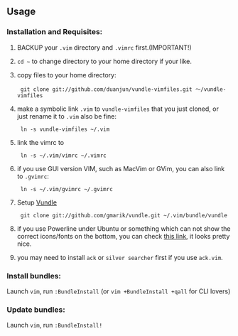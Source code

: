 
## Usage

### Installation and Requisites:

1. BACKUP your `.vim` directory and `.vimrc` first.(IMPORTANT!)

2. `cd ~` to change directory to your home directory if your like.

3. copy files to your home directory:

        git clone git://github.com/duanjun/vundle-vimfiles.git ～/vundle-vimfiles

4. make a symbolic link `.vim` to `vundle-vimfiles` that you just cloned, or just rename it to `.vim` also be fine:

        ln -s vundle-vimfiles ~/.vim

5. link the vimrc to

        ln -s ~/.vim/vimrc ~/.vimrc

6. if you use GUI version VIM, such as MacVim or GVim, you can also link to `.gvimrc`:

        ln -s ~/.vim/gvimrc ~/.gvimrc

7. Setup [Vundle](https://github.com/gmarik/vundle)

        git clone git://github.com/gmarik/vundle.git ~/.vim/bundle/vundle

8. if you use Powerline under Ubuntu or something which can not show the correct icons/fonts on the bottom, you can check [this link](https://github.com/scotu/ubuntu-mono-powerline), it looks pretty nice.

9. you may need to install `ack` or `silver searcher` first if you use `ack.vim`.

### Install bundles:

Launch `vim`, run `:BundleInstall`  (or `vim +BundleInstall +qall` for CLI lovers)

### Update bundles:

Launch `vim`, run `:BundleInstall!`
